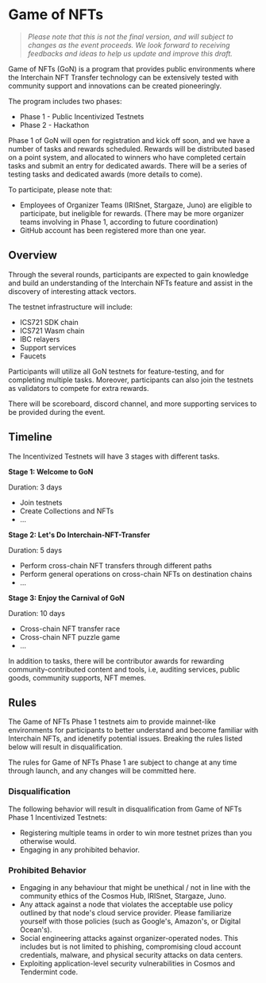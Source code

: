 # Game of NFTs

> *Please note that this is not the final version, and will subject to changes as the event proceeds. We look forward to receiving feedbacks and ideas to help us update and improve this draft.*

Game of NFTs (GoN) is a program that provides public environments where the Interchain NFT Transfer technology can be extensively tested with community support and innovations can be created pioneeringly.

The program includes two phases:
- Phase 1 - Public Incentivized Testnets
- Phase 2 - Hackathon

Phase 1 of GoN will open for registration and kick off soon, and we have a number of tasks and rewards scheduled. Rewards will be distributed based on a point system, and allocated to winners who have completed certain tasks and submit an entry for dedicated awards. There will be a series of testing tasks and dedicated awards (more details to come).

To participate, please note that: 

- Employees of Organizer Teams (IRISnet, Stargaze, Juno) are eligible to participate, but ineligible for rewards. (There may be more organizer teams involving in Phase 1, according to future coordination)
- GitHub account has been registered more than one year.

## Overview

Through the several rounds, participants are expected to gain knowledge and build an understanding of the Interchain NFTs feature and assist in the discovery of interesting attack vectors.	

The testnet infrastructure will include:

- ICS721 SDK chain
- ICS721 Wasm chain
- IBC relayers
- Support services
- Faucets

Participants will utilize all GoN testnets for feature-testing, and for completing multiple tasks. Moreover, participants can also join the testnets as validators to compete for extra rewards.

There will be scoreboard, discord channel, and more supporting services to be provided during the event.

## Timeline

The Incentivized Testnets will have 3 stages with different tasks.

**Stage 1: Welcome to GoN**

Duration: 3 days

- Join testnets
- Create Collections and NFTs
- …

**Stage 2: Let's Do Interchain-NFT-Transfer**

Duration: 5 days

- Perform cross-chain NFT transfers through different paths
- Perform general operations on cross-chain NFTs on destination chains
- …


**Stage 3: Enjoy the Carnival of GoN**

Duration: 10 days

- Cross-chain NFT transfer race
- Cross-chain NFT puzzle game
- …

In addition to tasks, there will be contributor awards for rewarding community-contributed content and tools, i.e, auditing services, public goods, community supports, NFT memes.

## Rules

The Game of NFTs Phase 1 testnets aim to provide mainnet-like environments for participants to better understand and become familiar with Interchain NFTs, and idenetify potential issues. Breaking the rules listed below will result in disqualification.

The rules for Game of NFTs Phase 1 are subject to change at any time through launch, and any changes will be committed here.

### Disqualification

The following behavior will result in disqualification from Game of NFTs Phase 1 Incentivized Testnets:
- Registering multiple teams in order to win more testnet prizes than you otherwise would.
- Engaging in any prohibited behavior.


### Prohibited Behavior

- Engaging in any behaviour that might be unethical / not in line with the community ethics of the Cosmos Hub, IRISnet, Stargaze, Juno.
- Any attack against a node that violates the acceptable use policy outlined by that node's cloud service provider. Please familiarize yourself with those policies (such as Google's, Amazon's, or Digital Ocean's).
- Social engineering attacks against organizer-operated nodes. This includes but is not limited to phishing, compromising cloud account credentials, malware, and physical security attacks on data centers.
- Exploiting application-level security vulnerabilities in Cosmos and Tendermint code.

